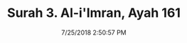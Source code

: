 ---
title       : "Surah 3. Al-i'Imran, Ayah 161"
date        : 7/25/2018 2:50:57 PM
draft       : false
type        : "quran"
layout      : "compare"
BookCode    : "CMP"
SurahNumber : "3"
AyahNumber  : "161"
TotalAyah   : "200"
---